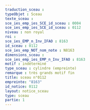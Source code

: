 ```yaml
---
traduction_sceau : 
typeObjet : Sceau
texte_sceau : 
sce_ies_emp_ies_SCE_id_sceau : 0004
sce_ies_emp_ies_SCE_id_sceau : 0112
niveau : non royal
roi : 
sce_ies_EMP_n_Inv_IFAO : 8163
id_sceau : 0112
sce_ies_emp_NOT_nom_note : N8163
dimensions_sceau : 
sce_ies_emp_ies_EMP_n_Inv_IFAO : 8163
motif : indéterminé
type_sceau : cylindre (empreinte)
remarque : très grands motif fin
title: sceau n°0112
empreinte: "8163"
id_notice: 0112
layout: notice_sceau
type: sceau
partie: 1
---
```

